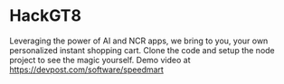 # HackGT8

Leveraging the power of AI and NCR apps, we bring to you, your own personalized instant shopping cart. Clone the code and setup the node project to see the magic yourself.
Demo video at https://devpost.com/software/speedmart
